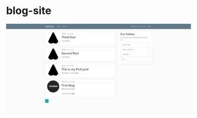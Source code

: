 # blog-site

 
![alt text](https://github.com/xPolarium/blog-site/blob/master/home-blogsite1.png "Home page of the blog site")
